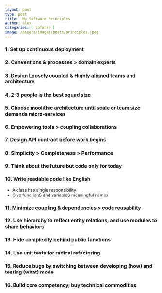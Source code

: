 ```yaml
---
layout: post
type: post
title:  My Software Principles
author: alex
categories: [ sofware ]
image: /assets/images/posts/principles.jpeg
---
```


### 1. Set up continuous deployment
### 2. Conventions & processes > domain experts
### 3. Design Loosely coupled & Highly aligned teams and architecture
### 4. 2-3 people is the best squad size
### 5. Choose moolithic architecture until scale or team size demands micro-services
### 6. Empowering tools > coupling collaborations
### 7. Design API contract before work begins
### 8. Simplicity > Completeness > Performance
### 9. Think about the future but code only for today
### 10. Write readable code like English
  - A class has single responsibility 
  - Give functionS and variableS meaningful names

### 11. Minimize coupling & dependencies > code reusability
### 12. Use hierarchy to reflect entity relations, and use modules to share behaviors
### 13. Hide complexity behind public functions
### 14. Use unit tests for radical refactoring
### 15. Reduce bugs by switching between developing (how) and testing (what) mode
### 16. Build core competency, buy technical commodities